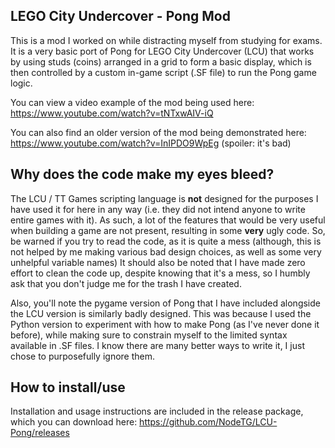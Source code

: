## LEGO City Undercover - Pong Mod
This is a mod I worked on while distracting myself from studying for exams. It is a very basic port of Pong for LEGO City Undercover (LCU) that works by using studs (coins) arranged in a grid to form a basic display, which is then controlled by a custom in-game script (.SF file) to run the Pong game logic.

You can view a video example of the mod being used here: https://www.youtube.com/watch?v=tNTxwAIV-iQ

You can also find an older version of the mod being demonstrated here: https://www.youtube.com/watch?v=InIPDO9WpEg (spoiler: it's bad)

## Why does the code make my eyes bleed?
The LCU / TT Games scripting language is **not** designed for the purposes I have used it for here in any way (i.e. they did not intend anyone to write entire games with it). As such, a lot of the features that would be very useful when building a game are not present, resulting in some **very** ugly code. So, be warned if you try to read the code, as it is quite a mess (although, this is not helped by me making various bad design choices, as well as some very unhelpful variable names) It should also be noted that I have made zero effort to clean the code up, despite knowing that it's a mess, so I humbly ask that you don't judge me for the trash I have created.

Also, you'll note the pygame version of Pong that I have included alongside the LCU version is similarly badly designed. This was because I used the Python version to experiment with how to make Pong (as I've never done it before), while making sure to constrain myself to the limited syntax available in .SF files. I know there are many better ways to write it, I just chose to purposefully ignore them.

## How to install/use
Installation and usage instructions are included in the release package, which you can download here: https://github.com/NodeTG/LCU-Pong/releases